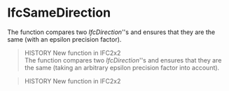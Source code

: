 IfcSameDirection
================
The function compares two _IfcDirection_''s and ensures that they are the same
(with an epsilon precision factor).  
  
> HISTORY  New function in IFC2x2  
The function compares two _IfcDirection_''s and ensures that they are the same
(taking an arbitrary epsilon precision factor into account).  
  
> HISTORY  New function in IFC2x2  


